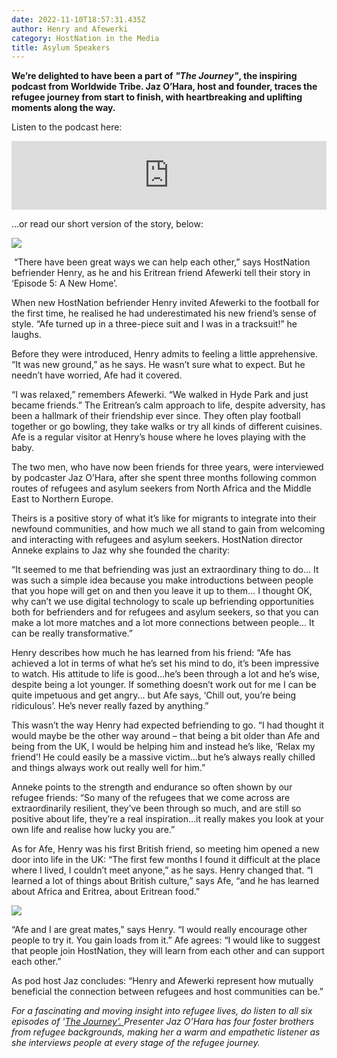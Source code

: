 ```yaml
---
date: 2022-11-10T18:57:31.435Z
author: Henry and Afewerki
category: HostNation in the Media
title: Asylum Speakers
---
```

**We’re delighted to have been a part of *"The Journey"*, the inspiring podcast from Worldwide Tribe. Jaz O’Hara, host and founder, traces the refugee journey from start to finish, with heartbreaking and uplifting moments along the way.**

Listen to the podcast here:

<iframe src="https://embed.acast.com/$/61e7d3853ef606001435ecf0/45-the-journey-episode-5-a-new-home" frameBorder="0" width="100%" height="110px" allow="autoplay"></iframe>

...or read our short version of the story, below:

![](/assets/henry-and-afe-in-field-landscape.jpg)

 “There have been great ways we can help each other,” says HostNation befriender Henry, as he and his Eritrean friend Afewerki tell their story in ‘Episode 5: A New Home’.

<!-- end -->

When new HostNation befriender Henry invited Afewerki to the football for the first time, he realised he had underestimated his new friend’s sense of style. “Afe turned up in a three-piece suit and I was in a tracksuit!” he laughs.

Before they were introduced, Henry admits to feeling a little apprehensive. “It was new ground,” as he says. He wasn’t sure what to expect. But he needn’t have worried, Afe had it covered.

“I was relaxed,” remembers Afewerki. “We walked in Hyde Park and just became friends.” The Eritrean’s calm approach to life, despite adversity, has been a hallmark of their friendship ever since. They often play football together or go bowling, they take walks or try all kinds of different cuisines. Afe is a regular visitor at Henry’s house where he loves playing with the baby.

The two men, who have now been friends for three years, were interviewed by podcaster Jaz O’Hara, after she spent three months following common routes of refugees and asylum seekers from North Africa and the Middle East to Northern Europe.

Theirs is a positive story of what it’s like for migrants to integrate into their newfound communities, and how much we all stand to gain from welcoming and interacting with refugees and asylum seekers. HostNation director Anneke explains to Jaz why she founded the charity: 

“​It seemed to me that befriending was just an extraordinary thing to do… It was such a simple idea because you make introductions between people that you hope will get on and then you leave it up to them… I thought OK, why can’t we use digital technology to scale up befriending opportunities both for befrienders and for refugees and asylum seekers, so that you can make a lot more matches and a lot more connections between people… It can be really transformative.”

Henry describes how much he has learned from his friend: “Afe has achieved a lot in terms of what he’s set his mind to do, it’s been impressive to watch. His attitude to life is good…he’s been through a lot and he’s wise, despite being a lot younger. If something doesn’t work out for me I can be quite impetuous and get angry... but Afe says, ‘Chill out, you’re being ridiculous’. He’s never really fazed by anything.”

This wasn’t the way Henry had expected befriending to go. “I had thought it would maybe be the other way around – that being a bit older than Afe and being from the UK, I would be helping him and instead he’s like, ‘Relax my friend’! He could easily be a massive victim…but he’s always really chilled and things always work out really well for him.”

Anneke points to the strength and endurance so often shown by our refugee friends: “So many of the refugees that we come across are extraordinarily resilient, they’ve been through so much, and are still so positive about life, they’re a real inspiration…it really makes you look at your own life and realise how lucky you are.”

As for Afe, Henry was his first British friend, so meeting him opened a new door into life in the UK: “The first few months I found it difficult at the place where I lived, I couldn’t meet anyone,” as he says. Henry changed that. “I learned a lot of things about British culture,” says Afe, “and he has learned about Africa and Eritrea, about Eritrean food.”

![](/assets/henry-and-aferwerki-copy.jpg)

“Afe and I are great mates,” says Henry. “I would really encourage other people to try it. You gain loads from it.” Afe agrees: “I would like to suggest that people join HostNation, they will learn from each other and can support each other.” 

As pod host Jaz concludes: “Henry and Afewerki represent how mutually beneficial the connection between refugees and host communities can be.”

*For a fascinating and moving insight into refugee lives, do listen to all six episodes of '[The Journey'. ](https://shows.acast.com/asylum-speakers-podcast-with-jaz-ohara-stories-of-migration)Presenter Jaz O’Hara has four foster brothers from refugee backgrounds, making her a warm and empathetic listener as she interviews people at every stage of the refugee journey.*